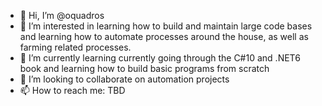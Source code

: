 - 👋 Hi, I’m @oquadros
- 👀 I’m interested in learning how to build and maintain large code bases and learning how to automate processes around the house, as well as farming related processes.
- 🌱 I’m currently learning currently going through the C#10 and .NET6 book and learning how to build basic programs from scratch
- 💞️ I’m looking to collaborate on automation projects
- 📫 How to reach me: TBD

<!---
oquadros/oquadros is a ✨ special ✨ repository because its `README.md` (this file) appears on your GitHub profile.
You can click the Preview link to take a look at your changes.
--->
